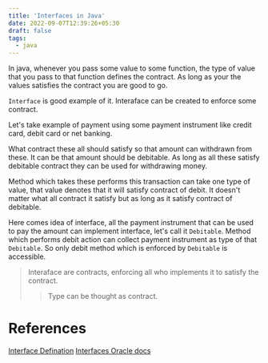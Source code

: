 ```yaml
---
title: 'Interfaces in Java'
date: 2022-09-07T12:39:26+05:30
draft: false
tags:
  - java
---
```


In java, whenever you pass some value to some function, the type of value that you pass to that function defines the contract. As long as your the values satisfies the contract you are good to go.

`Interface` is good example of it. Interaface can be created to enforce some contract.

Let's take example of payment using some payment instrument like credit card, debit card or net banking.

What contract these all should satisfy so that amount can withdrawn from these. It can be that amount should be debitable. As long as all these satisfy debitable contract they can be used for withdrawing money.

Method which takes these performs this transaction can take one type of value, that value denotes that it will satisfy contract of debit. It doesn't matter what all contract it satisfy but as long as it satisfy contract of debitable.

Here comes idea of interface, all the payment instrument that can be used to pay the amount can implement interface, let's call it `Debitable`. Method which performs debit action can collect payment instrument as type of that `Debitable`. So only debit method which is enforced by `Debitable` is accessible.

> Interaface are contracts, enforcing all who implements it to satisfy the contract.
>
> > Type can be thought as contract.

# References

[Interface Defination](https://docs.oracle.com/javase/tutorial/java/concepts/interface.html)
[Interfaces Oracle docs](https://docs.oracle.com/javase/tutorial/java/IandI/createinterface.html)
